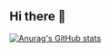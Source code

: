 ## Hi there 👋
[![Anurag's GitHub stats](https://github-readme-stats.vercel.app/api?username=reeswell)](https://github.com/anuraghazra/github-readme-stats)
<!--
**reeswell/reeswell** is a ✨ _special_ ✨ repository because its `README.md` (this file) appears on your GitHub profile.

Here are some ideas to get you started:

- 🔭 I’m currently working on ...
- 🌱 I’m currently learning ...
- 👯 I’m looking to collaborate on ...
- 🤔 I’m looking for help with ...
- 💬 Ask me about ...
- 📫 How to reach me: ...
- 😄 Pronouns: ...
- ⚡ Fun fact: ...
-->
